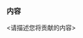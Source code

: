 <!-- 请PR到我的develop分支 -->

<!-- 如果您明白正在做什么，请将下一行中符号【】内的文字由“no”修改为“yes”（不含引号） -->
<!-- 请问您是否明白：【no】 -->

### 内容

<请描述您将贡献的内容>
